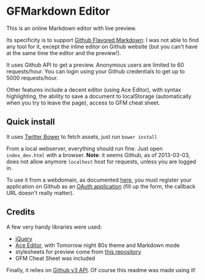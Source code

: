 # GFMarkdown Editor

This is an online Markdown editor with live preview. 

Its specificity is to support [Github Flavored Markdown](http://github.github.com/github-flavored-markdown/): I was not able to find any tool for it, except the inline editor on Github website (but you can't have at the same time the editor and the preview!).

It uses Github API to get a preview. Anonymous users are limited to 60 requests/hour. You can login using your Github credentials to get up to 5000 requests/hour.

Other features include a decent editor (using Ace Editor), with syntax highlighting, the ability to save a document to localStorage (automatically when you try to leave the page), access to GFM cheat sheet.

## Quick install

It uses [Twitter Bower](https://github.com/twitter/bower) to fetch assets, just run ```bower install```

From a local webserver, everything should run fine. Just open `index_dev.html` with a browser.
**Note**: it seems Github, as of 2013-03-03, does not allow anymore `localhost` host for requests, unless you are logged in.

To use it from a webdomain, as documented [here](http://developer.github.com/v3/#cross-origin-resource-sharing), you must register your application on Github as an [OAuth application](https://github.com/settings/applications) (fill up the form, the callback URL doesn't really matter).

## Credits

A few very handy libraries were used:
 * [jQuery](http://jquery.com/)
 * [Ace Editor](http://ace.ajax.org/), with Tomorrow night 80s theme and Markdown mode
 * stylesheets for preview come from [this repository](https://github.com/github/github-flavored-markdown)
 * GFM Cheat Sheet was included

Finally, it relies on [Github v3 API](http://developer.github.com/v3/markdown/). 
Of course this readme was made using it!
